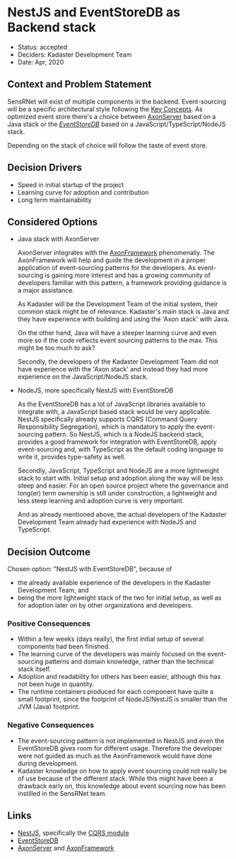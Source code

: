 # NestJS and EventStoreDB as Backend stack

* Status: accepted
* Deciders: Kadaster Development Team
* Date: Apr, 2020

## Context and Problem Statement

SensRNet will exist of multiple components in the backend. Event-sourcing will be a specific architectural style following the [Key Concepts](../KeyConcepts.md). As optimized event store there's a choice between [AxonServer](https://axoniq.io/product-overview/axon-server) based on a Java stack or the _[EventStoreDB](https://www.Eventstore.com/)_ based on a JavaScript/TypeScript/NodeJS stack.

Depending on the stack of choice will follow the taste of event store.


## Decision Drivers

* Speed in initial startup of the project
* Learning curve for adoption and contribution
* Long term maintainability


## Considered Options

* Java stack with AxonServer

  AxonServer integrates with the [AxonFramework](https://axoniq.io/product-overview/axon-framework) phenomenally. The AxonFramework will help and guide the development in a proper application of event-sourcing patterns for the developers. As event-sourcing is gaining more interest and has a growing community of developers familiar with this pattern, a framework providing guidance is a major assistance.

  As Kadaster will be the Development Team of the initial system, their common stack might be of relevance. Kadaster's main stack is Java and they have experience with building and using the 'Axon stack' with Java.

  On the other hand, Java will have a steeper learning curve and even more so if the code reflects event sourcing patterns to the max. This might be too much to ask?

  Secondly, the developers of the Kadaster Development Team did not have experience with the 'Axon stack' and instead they had more experience on the JavaScript/NodeJS stack.

* NodeJS, more specifically NestJS with EventStoreDB
  
  As the EventStoreDB has a lot of JavaScript libraries available to integrate with, a JavaScript based stack would be very applicable. NestJS specifically already supports CQRS (Command Query Responsibility Segregation), which is mandatory to apply the event-sourcing pattern. So NestJS, which is a NodeJS backend stack, provides a good framework for integration with EventStoreDB, apply event-sourcing and, with TypeScript as the default coding language to write it, provides type-safety as well.

  Secondly, JavaScript, TypeScript and NodeJS are a more lightweight stack to start with. Initial setup and adoption along the way will be less steep and easier. For an open source project where the governance and long(er) term ownership is still under construction, a lightweight and less steep learning and adoption curve is very important.

  And as already mentioned above, the actual developers of the Kadaster Development Team already had experience with NodeJS and TypeScript.

## Decision Outcome

Chosen option: "NestJS with EventStoreDB", because of

* the already available experience of the developers in the Kadaster Development Team, and
* being the more lightweight stack of the two for initial setup, as well as for adoption later on by other organizations and developers.

### Positive Consequences

* Within a few weeks (days really), the first initial setup of several components had been finished.
* The learning curve of the developers was mainly focused on the event-sourcing patterns and domain knowledge, rather than the technical stack itself.
* Adoption and readability for others has been easier, although this has not been huge in quantity.
* The runtime containers produced for each component have quite a small footprint, since the footprint of NodeJS/NestJS is smaller than the JVM (Java) footprint.

### Negative Consequences

* The event-sourcing pattern is not implemented in NestJS and even the EventStoreDB gives room for different usage. Therefore the developer were not guided as much as the AxonFramework would have done during development.
* Kadaster knowledge on how to apply event sourcing could not really be of use because of the different stack. While this might have been a drawback early on, this knowledge about event sourcing now has been instilled in the SensRNet team.

## Links

* [NestJS](https://nestjs.com/), specifically the [CQRS module](https://docs.nestjs.com/recipes/cqrs#cqrs)
* [EventStoreDB](https://www.Eventstore.com/)
* [AxonServer](https://axoniq.io/product-overview/axon-server) and [AxonFramework](https://axoniq.io/product-overview/axon-framework)
